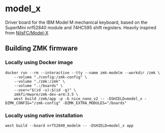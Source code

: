 # model_x

Driver board for the IBM Model M mechanical keyboard, based on the SuperMini nrf52840 module and 74HC595 shift registers.
Heavily inspired from [NilsFC/Model-X](https://github.com/NilsFC/Model-X)

## Building ZMK firmware

### Locally using Docker image

    docker run --rm --interactive --tty --name zmk-modelm --workdir /zmk \
        --volume "./config:/zmk-config" \
        --volume "./zmk:/zmk" \
        --volume ".:/boards" \
        --user="$(id -u):$(id -g)" \
        zmkfirmware/zmk-dev-arm:3.5 \
        west build /zmk/app -p -b nice_nano_v2 -- -DSHIELD=model_x -DZMK_CONFIG="/zmk-config" -DZMK_EXTRA_MODULES="/boards"

### Locally using native installation

```
west build --board nrf52840_modelm -- -DSHIELD=model_x app
```


